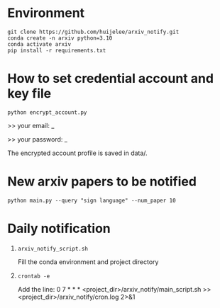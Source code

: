 # Environment
```
git clone https://github.com/huijelee/arxiv_notify.git
conda create -n arxiv python=3.10
conda activate arxiv
pip install -r requirements.txt
```

# How to set credential account and key file
```python encrypt_account.py```

\>> your email: _

\>> your password: _

The encrypted account profile is saved in data/.

# New arxiv papers to be notified
```python main.py --query "sign language" --num_paper 10```


# Daily notification
1. ```arxiv_notify_script.sh```

    Fill the conda environment and project directory
  
2.  ```crontab -e```

    Add the line: 0 7 * * * <project_dir>/arxiv_notify/main_script.sh >> <project_dir>/arxiv_notify/cron.log 2>&1
